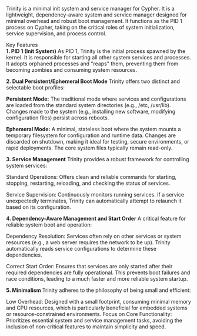 Trinity is a minimal init system and service manager for Cypher. It is a lightweight, dependency-aware system and service manager designed for minimal overhead and robust boot management. It functions as the PID 1 process on Cypher, taking on the critical roles of system initialization, service supervision, and process control.

Key Features <br>
**1. PID 1 (Init System)**
As PID 1, Trinity is the initial process spawned by the kernel. It is responsible for starting all other system services and processes.
It adopts orphaned processes and "reaps" them, preventing them from becoming zombies and consuming system resources.

**2. Dual Persistent/Ephemeral Boot Mode**
Trinity offers two distinct and selectable boot profiles:

**Persistent Mode:** The traditional mode where services and configurations are loaded from the standard system directories (e.g., /etc, /usr/lib). Changes made to the system (e.g., installing new software, modifying configuration files) persist across reboots.

**Ephemeral Mode:** A minimal, stateless boot where the system mounts a temporary filesystem for configuration and runtime data. Changes are discarded on shutdown, making it ideal for testing, secure environments, or rapid deployments. The core system files typically remain read-only.

**3. Service Management**
Trinity provides a robust framework for controlling system services:

Standard Operations: Offers clean and reliable commands for starting, stopping, restarting, reloading, and checking the status of services.

Service Supervision: Continuously monitors running services. If a service unexpectedly terminates, Trinity can automatically attempt to relaunch it based on its configuration.

**4. Dependency-Aware Management and Start Order**
A critical feature for reliable system boot and operation:

Dependency Resolution: Services often rely on other services or system resources (e.g., a web server requires the network to be up). Trinity automatically reads service configurations to determine these dependencies.

Correct Start Order: Ensures that services are only started after their required dependencies are fully operational. This prevents boot failures and race conditions, leading to a much faster and more reliable system startup.



**5. Minimalism**
Trinity adheres to the philosophy of being small and efficient:

Low Overhead: Designed with a small footprint, consuming minimal memory and CPU resources, which is particularly beneficial for embedded systems or resource-constrained environments.
Focus on Core Functionality: Prioritizes essential system and service management tasks, avoiding the inclusion of non-critical features to maintain simplicity and speed.
